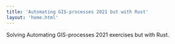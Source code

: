 ```yaml
---
title: 'Automating GIS-processes 2021 but with Rust'
layout: 'home.html'
---
```


Solving Automating GIS-processes 2021 exercises but with Rust.